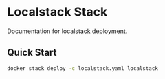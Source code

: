 # Localstack Stack

Documentation for localstack deployment.

## Quick Start

```bash
docker stack deploy -c localstack.yaml localstack
```
